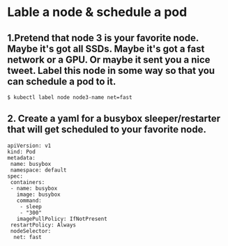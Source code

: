 # Lable a node & schedule a pod

## 1.Pretend that node 3 is your favorite node.  Maybe it's got all SSDs.  Maybe it's got a fast network or a GPU.  Or maybe it sent you a nice tweet.  Label this node in some way so that you can schedule a pod to it.

```
$ kubectl label node node3-name net=fast

```
## 2. Create a yaml for a busybox sleeper/restarter that will get scheduled to your favorite node.
```
apiVersion: v1
kind: Pod
metadata:
 name: busybox
 namespace: default
spec:
 containers:
 - name: busybox
   image: busybox
   command:
    - sleep
    - "300"
   imagePullPolicy: IfNotPresent
 restartPolicy: Always
 nodeSelector:
  net: fast
```
